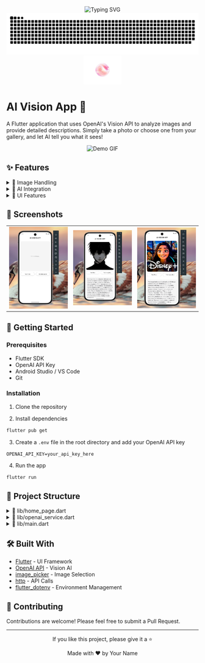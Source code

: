 <div align="center">
  <img src="https://readme-typing-svg.demolab.com?font=Fira+Code&duration=3000&pause=1000&color=00FFB3&center=true&vCenter=true&width=435&lines=Welcome+to+AI+Vision+App+🔍;Powered+by+OpenAI's+Vision+API;Turn+Images+into+Descriptions" alt="Typing SVG" />
  <br/>
  <img src="https://raw.githubusercontent.com/Platane/snk/output/github-contribution-grid-snake.svg" alt="Loading Animation"/>
  <img src="assets/sample/gif-unscreen.gif" width="100" alt="Loading Animation"/>
</div>

# AI Vision App 🤖

A Flutter application that uses OpenAI's Vision API to analyze images and provide detailed descriptions. Simply take a photo or choose one from your gallery, and let AI tell you what it sees!

<div align="center">
  <img src="assets/sample/VisionAI_Testing.gif" width="300" alt="Demo GIF"/>
</div>

## ✨ Features

<details>
<summary>📸 Image Handling</summary>

- Camera integration for instant photo capture
- Gallery access for existing images
- Image quality optimization (84% quality)
- Maximum resolution: 1920x1080
- File size limit: 10MB
</details>

<details>
<summary>🤖 AI Integration</summary>

- Powered by OpenAI's Vision API
- Real-time image analysis
- Detailed scene descriptions
- Error handling and user feedback
</details>

<details>
<summary>🎨 UI Features</summary>

- Material Design 3.0
- Clean and intuitive interface
- Loading indicators
- Error notifications via SnackBar
- Responsive layout
- Custom theme with deep purple accent
</details>

## 📱 Screenshots

<div align="center">
  <table>
    <tr>
      <td><img src="assets/sample/Screenshot 2025-02-13 094836.png" width="250" alt="Screenshot 1"/></td>
      <td><img src="assets/sample/Screenshot 2025-02-13 095547.png" width="250" alt="Screenshot 2"/></td>
      <td><img src="assets/sample/Screenshot 2025-02-13 095619.png" width="250" alt="Screenshot 3"/></td>
    </tr>
  </table>
</div>

## 🚀 Getting Started

### Prerequisites
- Flutter SDK
- OpenAI API Key
- Android Studio / VS Code
- Git

### Installation

1. Clone the repository

2. Install dependencies

```bash
flutter pub get
```

3. Create a `.env` file in the root directory and add your OpenAI API key
```env
OPENAI_API_KEY=your_api_key_here
```

4. Run the app
```bash
flutter run
```

## 📁 Project Structure

<details>
<summary>📱 lib/home_page.dart</summary>

- Main UI implementation
- Image picking logic
- AI analysis integration
- State management
- Error handling
</details>

<details>
<summary>🔌 lib/openai_service.dart</summary>

- OpenAI API integration
- Image processing
- API response handling
- Error management
</details>

<details>
<summary>🎨 lib/main.dart</summary>

- App initialization
- Theme configuration
- Environment setup
- Root widget setup
</details>

## 🛠️ Built With

- [Flutter](https://flutter.dev/) - UI Framework
- [OpenAI API](https://openai.com/api/) - Vision AI
- [image_picker](https://pub.dev/packages/image_picker) - Image Selection
- [http](https://pub.dev/packages/http) - API Calls
- [flutter_dotenv](https://pub.dev/packages/flutter_dotenv) - Environment Management


## 🤝 Contributing

Contributions are welcome! Please feel free to submit a Pull Request.

---

<div align="center">
  <p>If you like this project, please give it a ⭐️</p>
  <p>Made with ❤️ by Your Name</p>
</div>

